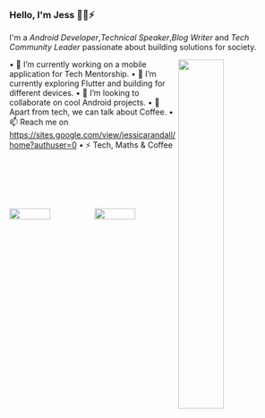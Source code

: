 ### Hello, I'm Jess 🐱‍💻⚡ 
I'm a *Android Developer*,*Technical Speaker*,*Blog Writer* and *Tech Community Leader* passionate about building solutions for society.


<img align="right" src="https://github-readme-stats.vercel.app/api/top-langs/?username=SalamiTech&layout=compact&theme=ayu-mirage&hide_border=true&count_private=true&langs_count=10" width="40%"/>


•⁠  ⁠🔭 I’m currently working on a mobile application for Tech Mentorship.
•⁠  ⁠🌱 I’m currently exploring Flutter and building for different devices. 
•⁠  ⁠👯 I’m looking to collaborate on cool Android projects.
•⁠  ⁠💬 Apart from tech, we can talk about Coffee.
•⁠  ⁠📫 Reach me on https://sites.google.com/view/jessicarandall/home?authuser=0
•⁠  ⁠⚡  Tech, Maths & Coffee

<br />
<br />
<br />
<br />
<br />


<div style="display:flex;justify-content: space-between">
<img src="https://github-readme-streak-stats.herokuapp.com/?user=Starchild13&theme=ayu-mirage&hide_border=true" width="49.5%"/>

<img src="https://github-readme-stats.vercel.app/api?username=Starchild13&show_icons=true&include_all_commits=true&theme=ayu-mirage&hide_border=true&count_private=true" width="49.4%"/>

</div>  
<br/>





